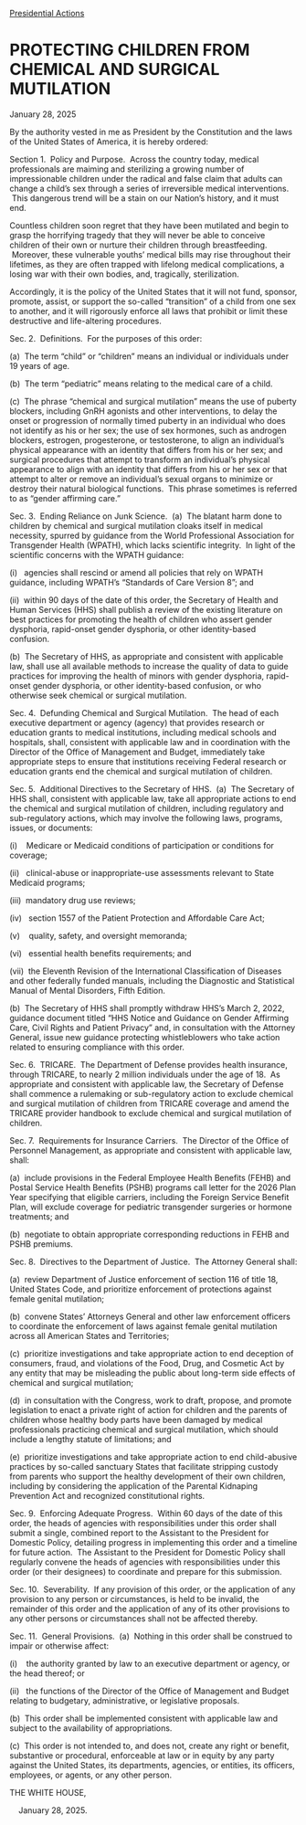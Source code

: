 [Presidential Actions](https://www.whitehouse.gov/presidential-actions/)

# 					PROTECTING CHILDREN FROM CHEMICAL AND SURGICAL MUTILATION				

January 28, 2025

By the authority vested in me as President by the Constitution and the laws of the United States of America, it is hereby ordered:

Section 1.  Policy and Purpose.  Across the country today, medical professionals are maiming and sterilizing a growing number of impressionable children under the radical and false claim that adults can change a child’s sex through a series of irreversible medical interventions.  This dangerous trend will be a stain on our Nation’s history, and it must end.

Countless children soon regret that they have been mutilated and begin to grasp the horrifying tragedy that they will never be able to conceive children of their own or nurture their children through breastfeeding.  Moreover, these vulnerable youths’ medical bills may rise throughout their lifetimes, as they are often trapped with lifelong medical complications, a losing war with their own bodies, and, tragically, sterilization.

Accordingly, it is the policy of the United States that it will not fund, sponsor, promote, assist, or support the so-called “transition” of a child from one sex to another, and it will rigorously enforce all laws that prohibit or limit these destructive and life-altering procedures.

Sec. 2.  Definitions.  For the purposes of this order:

(a)  The term “child” or “children” means an individual or individuals under 19 years of age.

(b)  The term “pediatric” means relating to the medical care of a child.

(c)  The phrase “chemical and surgical mutilation” means the use of puberty blockers, including GnRH agonists and other interventions, to delay the onset or progression of normally timed puberty in an individual who does not identify as his or her sex; the use of sex hormones, such as androgen blockers, estrogen, progesterone, or testosterone, to align an individual’s physical appearance with an identity that differs from his or her sex; and surgical procedures that attempt to transform an individual’s physical appearance to align with an identity that differs from his or her sex or that attempt to alter or remove an individual’s sexual organs to minimize or destroy their natural biological functions.  This phrase sometimes is referred to as “gender affirming care.”

Sec. 3.  Ending Reliance on Junk Science.  (a)  The blatant harm done to children by chemical and surgical mutilation cloaks itself in medical necessity, spurred by guidance from the World Professional Association for Transgender Health (WPATH), which lacks scientific integrity.  In light of the scientific concerns with the WPATH guidance:

(i)   agencies shall rescind or amend all policies that rely on WPATH guidance, including WPATH’s “Standards of Care Version 8”; and 

(ii)  within 90 days of the date of this order, the Secretary of Health and Human Services (HHS) shall publish a review of the existing literature on best practices for promoting the health of children who assert gender dysphoria, rapid-onset gender dysphoria, or other identity-based confusion.

(b)  The Secretary of HHS, as appropriate and consistent with applicable law, shall use all available methods to increase the quality of data to guide practices for improving the health of minors with gender dysphoria, rapid-onset gender dysphoria, or other identity-based confusion, or who otherwise seek chemical or surgical mutilation.

Sec. 4.  Defunding Chemical and Surgical Mutilation.  The head of each executive department or agency (agency) that provides research or education grants to medical institutions, including medical schools and hospitals, shall, consistent with applicable law and in coordination with the Director of the Office of Management and Budget, immediately take appropriate steps to ensure that institutions receiving Federal research or education grants end the chemical and surgical mutilation of children.

Sec. 5.  Additional Directives to the Secretary of HHS.  (a)  The Secretary of HHS shall, consistent with applicable law, take all appropriate actions to end the chemical and surgical mutilation of children, including regulatory and sub-regulatory actions, which may involve the following laws, programs, issues, or documents:

(i)    Medicare or Medicaid conditions of participation or conditions for coverage;

(ii)   clinical-abuse or inappropriate-use assessments relevant to State Medicaid programs;

(iii)  mandatory drug use reviews;

(iv)   section 1557 of the Patient Protection and Affordable Care Act;

(v)    quality, safety, and oversight memoranda;

(vi)   essential health benefits requirements; and

(vii)  the Eleventh Revision of the International Classification of Diseases and other federally funded manuals, including the Diagnostic and Statistical Manual of Mental Disorders, Fifth Edition.

(b)  The Secretary of HHS shall promptly withdraw HHS’s March 2, 2022, guidance document titled “HHS Notice and Guidance on Gender Affirming Care, Civil Rights and Patient Privacy” and, in consultation with the Attorney General, issue new guidance protecting whistleblowers who take action related to ensuring compliance with this order.

Sec. 6.  TRICARE.  The Department of Defense provides health insurance, through TRICARE, to nearly 2 million individuals under the age of 18.  As appropriate and consistent with applicable law, the Secretary of Defense shall commence a rulemaking or sub-regulatory action to exclude chemical and surgical mutilation of children from TRICARE coverage and amend the TRICARE provider handbook to exclude chemical and surgical mutilation of children.

Sec. 7.  Requirements for Insurance Carriers.  The Director of the Office of Personnel Management, as appropriate and consistent with applicable law, shall:

(a)  include provisions in the Federal Employee Health Benefits (FEHB) and Postal Service Health Benefits (PSHB) programs call letter for the 2026 Plan Year specifying that eligible carriers, including the Foreign Service Benefit Plan, will exclude coverage for pediatric transgender surgeries or hormone treatments; and

(b)  negotiate to obtain appropriate corresponding reductions in FEHB and PSHB premiums.

Sec. 8.  Directives to the Department of Justice.  The Attorney General shall:

(a)  review Department of Justice enforcement of section 116 of title 18, United States Code, and prioritize enforcement of protections against female genital mutilation;

(b)  convene States’ Attorneys General and other law enforcement officers to coordinate the enforcement of laws against female genital mutilation across all American States and Territories; 

(c)  prioritize investigations and take appropriate action to end deception of consumers, fraud, and violations of the Food, Drug, and Cosmetic Act by any entity that may be misleading the public about long-term side effects of chemical and surgical mutilation;

(d)  in consultation with the Congress, work to draft, propose, and promote legislation to enact a private right of action for children and the parents of children whose healthy body parts have been damaged by medical professionals practicing chemical and surgical mutilation, which should include a lengthy statute of limitations; and

(e)  prioritize investigations and take appropriate action to end child-abusive practices by so-called sanctuary States that facilitate stripping custody from parents who support the healthy development of their own children, including by considering the application of the Parental Kidnaping Prevention Act and recognized constitutional rights.

Sec. 9.  Enforcing Adequate Progress.  Within 60 days of the date of this order, the heads of agencies with responsibilities under this order shall submit a single, combined report to the Assistant to the President for Domestic Policy, detailing progress in implementing this order and a timeline for future action.  The Assistant to the President for Domestic Policy shall regularly convene the heads of agencies with responsibilities under this order (or their designees) to coordinate and prepare for this submission.

Sec. 10.  Severability.  If any provision of this order, or the application of any provision to any person or circumstances, is held to be invalid, the remainder of this order and the application of any of its other provisions to any other persons or circumstances shall not be affected thereby.

Sec. 11.  General Provisions.  (a)  Nothing in this order shall be construed to impair or otherwise affect:

(i)    the authority granted by law to an executive department or agency, or the head thereof; or

(ii)   the functions of the Director of the Office of Management and Budget relating to budgetary, administrative, or legislative proposals.

(b)  This order shall be implemented consistent with applicable law and subject to the availability of appropriations.

(c)  This order is not intended to, and does not, create any right or benefit, substantive or procedural, enforceable at law or in equity by any party against the United States, its departments, agencies, or entities, its officers, employees, or agents, or any other person.

THE WHITE HOUSE,

    January 28, 2025.
